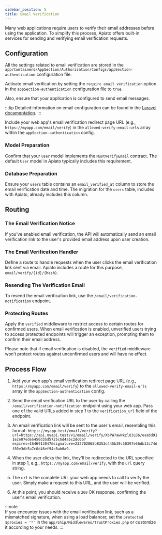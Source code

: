 ```yaml
---
sidebar_position: 5
title: Email Verification
---
```


Many web applications require users to verify their email addresses before using the application.
To simplify this process, Apiato offers built-in services for sending and verifying email verification requests.

## Configuration

All the settings related to email verification are stored in the `app/Containers/AppSection/Authorization/Configs/appSection-authentication` configuration file.  

Activate email verification
by setting the `require_email_verification` option in the `appSection-authentication` configuration file to `true`.  

Also, ensure that your application is configured to send email messages.

:::tip
Detailed information on email configuration can be found in the [Laravel documentation](https://laravel.com/docs/mail).
:::

Include your web app's email verification redirect page URL (e.g., `https://myapp.com/email/verify`) in the `allowed-verify-email-urls` array within the `appSection-authentication` config.

### Model Preparation

Confirm that your `User` model implements the `MustVerifyEmail` contract. The default `User` model in Apiato typically includes this requirement.

### Database Preparation

Ensure your `users` table contains an `email_verified_at` column to store the email verification date and time.
The migration for the `users` table, included with Apiato, already includes this column.

## Routing

### The Email Verification Notice

If you've enabled email verification,
the API will automatically send an email verification link to the user's provided email address upon user creation.

### The Email Verification Handler

Define a route to handle requests when the user clicks the email verification link sent via email.
Apiato includes a route for this purpose, `email/verify/{id}/{hash}`.

### Resending The Verification Email

To resend the email verification link, use the `/email/verification-notification` endpoint.

### Protecting Routes

Apply the `verified` middleware to restrict access to certain routes for confirmed users.
When email verification is enabled, unverified users trying to access protected endpoints will trigger an exception,
prompting them to confirm their email address.

Please note that if email verification is disabled,
the `verified` middleware won't protect routes against unconfirmed users and will have no effect.

## Process Flow

1. Add your web app's email verification redirect page URL (e.g., `https://myapp.com/email/verify`) to the `allowed-verify-email-urls` array in the `appSection-authentication` config.

2. Send the email verification URL to the user by calling the `/email/verification-notification` endpoint using your web app. Pass one of the valid URLs added in step 1 to the `verification_url` field of the endpoint.

3. An email verification link will be sent to the user's email, resembling this format:
   `https://myapp.test/email/verify?url=https://api.myapi.test/v1/email/verify/XbPW7awNkzl83LD6/eaabd911e2e07ede6456d3bd5725c6d4a5c2dc0b?expires=1646913047&signature=232702865b8353c445b39c50397e66db33c74df80e3db5a7c0d46ef94c8ab6a9`.

4. When the user clicks the link, they'll be redirected to the URL specified in step 1, e.g., `https://myapp.com/email/verify`, with the `url` query string.

5. The `url` is the complete URL your web app needs to call to verify the user. Simply make a request to this URL, and the user will be verified.

6. At this point, you should receive a `200` OK response, confirming the user's email verification.

:::note  
If you encounter issues with the email verification link, such as a mismatched signature,
when using a load balancer,
set the `protected $proxies = '*'` in the
`app/Ship/Middlewares/TrustProxies.php` or customize it according to your needs.
:::
